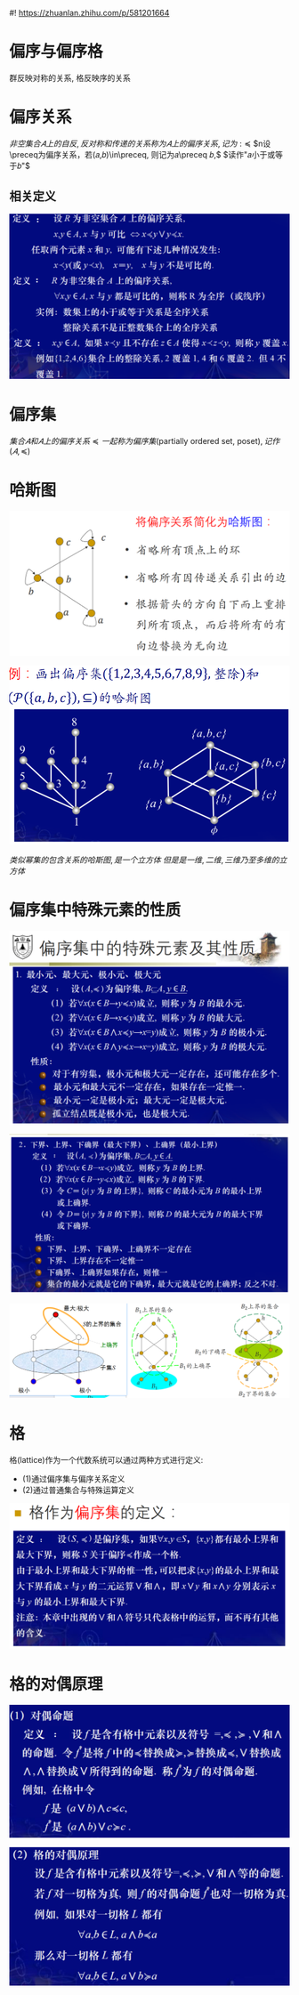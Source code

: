 <!--
 * @Author: AlexZ33 775136985@qq.com
 * @Date: 2021-07-07 11:18:29
 * @LastEditors: AlexZ33 775136985@qq.com
 * @LastEditTime: 2022-11-07 16:03:52
 * @FilePath: /NJUAI-Notes-master/离散数学/15.md
 * @Description: 这是默认设置,请设置`customMade`, 打开koroFileHeader查看配置 进行设置: https://github.com/OBKoro1/koro1FileHeader/wiki/%E9%85%8D%E7%BD%AE
-->
#! https://zhuanlan.zhihu.com/p/581201664
# 偏序与偏序格

群反映对称的关系, 格反映序的关系

# 偏序关系

$非空集合𝐴上的自反, 反对称和传递的关系称为𝐴上的偏序关系,记为: \preceq$
$n设\preceq为偏序关系，若(𝑎,𝑏)\in\preceq, 则记为𝑎\preceq 𝑏,$
$读作"𝑎小于或等于𝑏"$

## 相关定义

![](./images/2020-12-07-10-31-34.png)

# 偏序集

$集合𝐴和𝐴上的偏序关系≼一起称为偏序集$(partially ordered set, poset)$,记作(𝐴,≼)$

# 哈斯图

![](./images/2020-12-07-10-49-16.png)

![](./images/2020-12-07-10-49-29.png)

$类似幂集的包含关系的哈斯图, 是一个立方体$
$但是是一维, 二维, 三维乃至多维的立方体$


# 偏序集中特殊元素的性质

![](./images/2020-12-07-11-18-55.png)

![](./images/2020-12-07-11-22-22.png)

![](./images/2020-12-07-11-26-55.png)


# 格

格(lattice)作为一个代数系统可以通过两种方式进行定义:

* (1)通过偏序集与偏序关系定义
* (2)通过普通集合与特殊运算定义

![](./images/2020-12-07-11-39-37.png)


# 格的对偶原理

![](./images/2020-12-07-11-54-45.png)

![](./images/2020-12-07-11-55-03.png)


